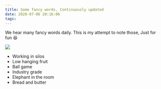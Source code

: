 ```yaml
---
title: Some fancy words, Continuously updated
date: 2020-07-06 20:16:06
tags:
---
```

We hear many fancy words daily. 
This is my attempt to note those, Just for fun 😆

![](https://media.giphy.com/media/UfEfvvcxW5F6g/giphy.gif) 

- Working in silos
- Low hanging fruit
- Ball game
- Industry grade
- Elephant in the room
- Bread and butter